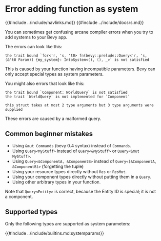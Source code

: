 # Error adding function as system

{{#include ../include/navlinks.md}}
{{#include ../include/docsrs.md}}

You can sometimes get confusing arcane compiler errors when you try to add
systems to your Bevy app.

The errors can look like this:

```
the trait bound `for<'r, 's, 't0> fn(bevy::prelude::Query<'r, 's, (&'t0 Param)) {my_system}: IntoSystem<(), (), _>` is not satisfied
```

This is caused by your function having incompatible parameters. Bevy can
only accept special types as system parameters.

You might also errors that look like this:

```
the trait bound `Component: WorldQuery` is not satisfied
the trait `WorldQuery` is not implemented for `Component`
```

```
this struct takes at most 2 type arguments but 3 type arguments were supplied
```

These errors are caused by a malformed query.

## Common beginner mistakes

  - Using `&mut Commands` (bevy 0.4 syntax) instead of `Commands`.
  - Using `Query<MyStuff>` instead of `Query<&MyStuff>` or `Query<&mut MyStuff>`.
  - Using `Query<&ComponentA, &ComponentB>` instead of `Query<(&ComponentA, &ComponentB)>`
    (forgetting the tuple)
  - Using your resource types directly without `Res` or `ResMut`.
  - Using your component types directly without putting them in a `Query`.
  - Using other arbitrary types in your function.

Note that `Query<Entity>` is correct, because the Entity ID is special;
it is not a component.

## Supported types

Only the following types are supported as system parameters:

{{#include ../include/builtins.md:systemparams}}
